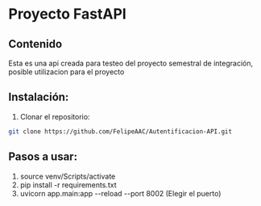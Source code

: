 # Proyecto FastAPI

## Contenido

Esta es una api creada para testeo del proyecto semestral de integración, posible utilizacion para el proyecto

## Instalación:

1. Clonar el repositorio:
```bash
git clone https://github.com/FelipeAAC/Autentificacion-API.git
```
## Pasos a usar:

1. source venv/Scripts/activate
2. pip install -r requirements.txt
3. uvicorn app.main:app --reload --port 8002 (Elegir el puerto)